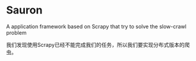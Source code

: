 # Sauron
A application framework based on Scrapy that try to solve the slow-crawl problem

我们发现使用Scrapy已经不能完成我们的任务，所以我们要实现分布式版本的爬虫。
